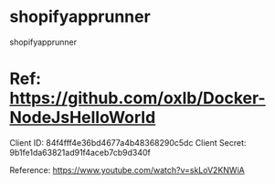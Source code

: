 # shopifyapprunner
 shopifyapprunner

 # Ref: https://github.com/oxlb/Docker-NodeJsHelloWorld

 Client ID: 84f4fff4e36bd4677a4b48368290c5dc
 Client Secret: 9b1fe1da63821ad91f4aceb7cb9d340f

Reference: https://www.youtube.com/watch?v=skLoV2KNWiA
